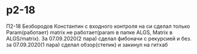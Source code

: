 # p2-18
П2-18
Безбородов Константин
с входного контроля на си сделал только Param(работает) matrix не работает(param в папке ALGS, Matrix в ALGS/matrix).
За 07.09.2020(2 пара) сделал фибоначи с рекурсией и без.
за 07.09.2020(1 пара) сделал обзор(степик) и закинул на гитхаб
